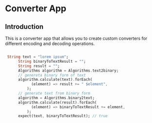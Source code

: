 <!-- 
This is a converter app that allows you to create custom converters for different encoding and decoding operations.
-->

# Converter App

## Introduction
This is a converter app that allows you to create custom converters for different encoding and decoding operations.

```dart

 String text = "lorem ipsum";
      String binaryToTextResult = "";
      String result = "";
      Algorithms algorithm = Algorithms.text2binary;
      // genereta binary form of text
      algorithm.calculate(text).forEach(
            (element) => result += " $element",
          );
      // generate text from binary form
      algorithm = Algorithms.binary2text;
      algorithm.calculate(result).forEach(
            (element) => binaryToTextResult += element,
          );
      expect(text, binaryToTextResult); // true
```
